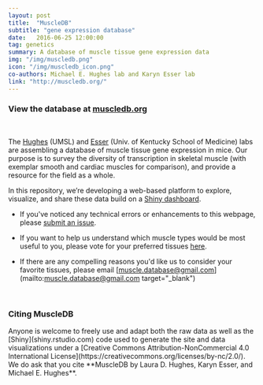 ```yaml
---
layout: post
title:  "MuscleDB"
subtitle: "gene expression database"
date:   2016-06-25 12:00:00
tag: genetics
summary: A database of muscle tissue gene expression data
img: "/img/muscledb.png"
icon: "/img/muscledb_icon.png"
co-authors: Michael E. Hughes lab and Karyn Esser lab
link: "http://muscledb.org/"
---
```


### View the database at [muscledb.org](http://muscledb.org/)

<br>

The [Hughes](http://openwetware.org/wiki/HughesLab) (UMSL) and [Esser](http://www.uky.edu/~kaesse2/lab_web_7_2007/SMBL/) (Univ. of Kentucky School of Medicine) labs are assembling a database of muscle tissue gene expression in mice.  Our purpose is to survey the diversity of transcription in skeletal muscle (with exemplar smooth and cardiac muscles for comparison), and provide a resource for the field as a whole.  

In this repository, we’re developing a web-based platform to explore, visualize, and share these data build on a [Shiny dashboard](http://shiny.rstudio.com/).

* If you've noticed any technical errors or enhancements to this webpage, please [submit an issue](https://github.com/flaneuse/muscle-transcriptome/issues).

* If you want to help us understand which muscle types would be most useful to you,
please vote for your preferred tissues [here](https://docs.google.com/forms/d/1iL9V7HPm5CRekPrkrPmLciZmNWK-g09elIYLnFbV59g/viewform?usp=send_form).

* If there are any compelling reasons you'd like us to consider your favorite tissues,
please email [muscle.database@gmail.com](mailto:muscle.database@gmail.com target="_blank")

<br>

<h3>Citing MuscleDB</h3>
Anyone is welcome to freely use and adapt both the raw data as well as the [Shiny](shiny.rstudio.com) code used to generate the site and data visualizations under a [Creative Commons Attribution-NonCommercial 4.0 International License](https://creativecommons.org/licenses/by-nc/2.0/). We do ask that you cite **MuscleDB by Laura D. Hughes, Karyn Esser, and Michael E. Hughes**.
